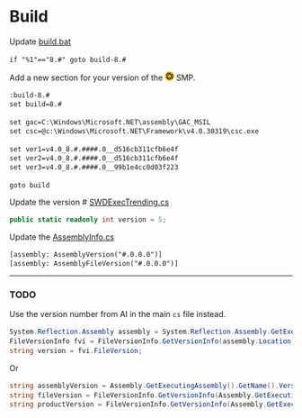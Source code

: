 # Build

Update [build.bat](..\build.bat)

`if "%1"=="8.#" goto build-8.#`

Add a new section for your version of the ![SMP](images/smp.png) SMP.

```batch
:build-8.#
set build=8.#

set gac=C:\Windows\Microsoft.NET\assembly\GAC_MSIL
set csc=@c:\Windows\Microsoft.NET\Framework\v4.0.30319\csc.exe

set ver1=v4.0_8.#.####.0__d516cb311cfb6e4f
set ver2=v4.0_8.#.####.0__d516cb311cfb6e4f
set ver3=v4.0_8.#.####.0__99b1e4cc0d03f223

goto build
```

Update the version # [SWDExecTrending.cs](..\SWDExecTrending.cs)

```c#
public static readonly int version = 5;
```

Update the [AssemblyInfo.cs](..\AssemblyInfo.cs)

```
[assembly: AssemblyVersion("#.0.0.0")]
[assembly: AssemblyFileVersion("#.0.0.0")]
```

---

### TODO

Use the version number from AI in the main `cs` file instead.

```c#
System.Reflection.Assembly assembly = System.Reflection.Assembly.GetExecutingAssembly();
FileVersionInfo fvi = FileVersionInfo.GetVersionInfo(assembly.Location);
string version = fvi.FileVersion;
```

Or

```c#
string assemblyVersion = Assembly.GetExecutingAssembly().GetName().Version.ToString(); 
string fileVersion = FileVersionInfo.GetVersionInfo(Assembly.GetExecutingAssembly().Location).FileVersion; 
string productVersion = FileVersionInfo.GetVersionInfo(Assembly.GetExecutingAssembly().Location).ProductVersion;
```